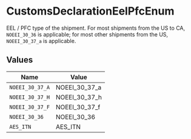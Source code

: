 # CustomsDeclarationEelPfcEnum

EEL / PFC type of the shipment. For most shipments from the US to CA, `NOEEI_30_36` is applicable; for most 
other shipments from the US, `NOEEI_30_37_a` is applicable.


## Values

| Name            | Value           |
| --------------- | --------------- |
| `NOEEI_30_37_A` | NOEEI_30_37_a   |
| `NOEEI_30_37_H` | NOEEI_30_37_h   |
| `NOEEI_30_37_F` | NOEEI_30_37_f   |
| `NOEEI_30_36`   | NOEEI_30_36     |
| `AES_ITN`       | AES_ITN         |
